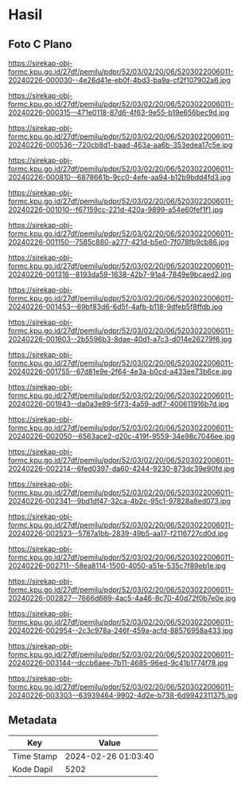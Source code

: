 # Hasil

## Foto C Plano

https://sirekap-obj-formc.kpu.go.id/27df/pemilu/pdpr/52/03/02/20/06/5203022006011-20240226-000030--4e26d41e-eb0f-4bd3-ba9a-cf2f107902a6.jpg

https://sirekap-obj-formc.kpu.go.id/27df/pemilu/pdpr/52/03/02/20/06/5203022006011-20240226-000315--471e0118-87d6-4f63-9e55-b19e656bec9d.jpg

https://sirekap-obj-formc.kpu.go.id/27df/pemilu/pdpr/52/03/02/20/06/5203022006011-20240226-000536--720cb8d1-baad-463a-aa6b-353edea17c5e.jpg

https://sirekap-obj-formc.kpu.go.id/27df/pemilu/pdpr/52/03/02/20/06/5203022006011-20240226-000810--6878661b-9cc0-4efe-aa94-b12b9bdd4fd3.jpg

https://sirekap-obj-formc.kpu.go.id/27df/pemilu/pdpr/52/03/02/20/06/5203022006011-20240226-001010--f67159cc-221d-420a-9899-a54e60fef1f1.jpg

https://sirekap-obj-formc.kpu.go.id/27df/pemilu/pdpr/52/03/02/20/06/5203022006011-20240226-001150--7585c880-a277-421d-b5e0-7f078fb9cb86.jpg

https://sirekap-obj-formc.kpu.go.id/27df/pemilu/pdpr/52/03/02/20/06/5203022006011-20240226-001316--8193da59-1638-42b7-91a4-7849e9bcaed2.jpg

https://sirekap-obj-formc.kpu.go.id/27df/pemilu/pdpr/52/03/02/20/06/5203022006011-20240226-001453--69bf83d6-6d5f-4afb-b118-9dfeb5f8ffdb.jpg

https://sirekap-obj-formc.kpu.go.id/27df/pemilu/pdpr/52/03/02/20/06/5203022006011-20240226-001603--2b5596b3-8dae-40d1-a7c3-d014e26279f6.jpg

https://sirekap-obj-formc.kpu.go.id/27df/pemilu/pdpr/52/03/02/20/06/5203022006011-20240226-001755--67d81e9e-2f64-4e3a-b0cd-a433ee73b6ce.jpg

https://sirekap-obj-formc.kpu.go.id/27df/pemilu/pdpr/52/03/02/20/06/5203022006011-20240226-001943--da0a3e89-5f73-4a59-adf7-400611916b7d.jpg

https://sirekap-obj-formc.kpu.go.id/27df/pemilu/pdpr/52/03/02/20/06/5203022006011-20240226-002050--6563ace2-d20c-419f-9559-34e98c7046ee.jpg

https://sirekap-obj-formc.kpu.go.id/27df/pemilu/pdpr/52/03/02/20/06/5203022006011-20240226-002214--6fed0397-da60-4244-9230-873dc39e90fd.jpg

https://sirekap-obj-formc.kpu.go.id/27df/pemilu/pdpr/52/03/02/20/06/5203022006011-20240226-002341--9bd1df47-32ca-4b2c-95c1-97828a8ed073.jpg

https://sirekap-obj-formc.kpu.go.id/27df/pemilu/pdpr/52/03/02/20/06/5203022006011-20240226-002523--5787a1bb-2839-49b5-aa17-f2116727cd0d.jpg

https://sirekap-obj-formc.kpu.go.id/27df/pemilu/pdpr/52/03/02/20/06/5203022006011-20240226-002711--58ea8114-1500-4050-a51e-535c7f89eb1e.jpg

https://sirekap-obj-formc.kpu.go.id/27df/pemilu/pdpr/52/03/02/20/06/5203022006011-20240226-002827--7666d669-4ac5-4a46-8c70-40d72f0b7e0e.jpg

https://sirekap-obj-formc.kpu.go.id/27df/pemilu/pdpr/52/03/02/20/06/5203022006011-20240226-002954--2c3c978a-246f-459a-acfd-88576958a433.jpg

https://sirekap-obj-formc.kpu.go.id/27df/pemilu/pdpr/52/03/02/20/06/5203022006011-20240226-003144--dccb6aee-7b11-4685-96ed-9c41b1774f78.jpg

https://sirekap-obj-formc.kpu.go.id/27df/pemilu/pdpr/52/03/02/20/06/5203022006011-20240226-003303--63939464-9902-4d2e-b738-6d9942311375.jpg


## Metadata

| Key        | Value               |
| ---------- | ------------------- |
| Time Stamp | 2024-02-26 01:03:40 |
| Kode Dapil | 5202                |



